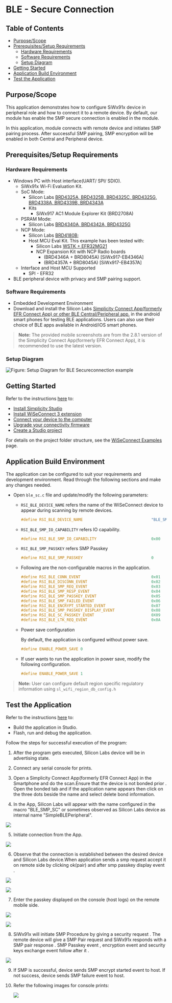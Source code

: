 # BLE - Secure Connection

## Table of Contents

- [Purpose/Scope](#purposescope)
- [Prerequisites/Setup Requirements](#prerequisitessetup-requirements)
  - [Hardware Requirements](#hardware-requirements)
  - [Software Requirements](#software-requirements)
  - [Setup Diagram](#setup-diagram)
- [Getting Started](#getting-started)
- [Application Build Environment](#application-build-environment)
- [Test the Application](#test-the-application)

## Purpose/Scope

This application demonstrates how to configure SiWx91x device in peripheral role and how to connect it to a remote device. By default, our module has enable the SMP secure connection is enabled in the module.

In this application, module connects with remote device and initiates SMP pairing process.  After successful SMP pairing, SMP encryption will be enabled in both Central and Peripheral device.

## Prerequisites/Setup Requirements

### Hardware Requirements

- Windows PC with Host interface(UART/ SPI/ SDIO).
  - SiWx91x Wi-Fi Evaluation Kit.
  - SoC Mode:
    - Silicon Labs [BRD4325A, BRD4325B, BRD4325C, BRD4325G, BRD4338A, BRD4339B, BRD4343A](https://www.silabs.com/)
    - Kits
      - SiWx917 AC1 Module Explorer Kit (BRD2708A)
  - PSRAM Mode:  
    - Silicon Labs [BRD4340A, BRD4342A, BRD4325G](https://www.silabs.com/)
  - NCP Mode:
    - Silicon Labs [BRD4180B](https://www.silabs.com/);
    - Host MCU Eval Kit. This example has been tested with:
      - Silicon Labs [WSTK + EFR32MG21](https://www.silabs.com/development-tools/wireless/efr32xg21-bluetooth-starter-kit)
      - NCP Expansion Kit with NCP Radio boards
        - (BRD4346A + BRD8045A) [SiWx917-EB4346A]
        - (BRD4357A + BRD8045A) [SiWx917-EB4357A]
  - Interface and Host MCU Supported
    - SPI - EFR32 
- BLE peripheral device with privacy and SMP pairing support.

### Software Requirements

- Embedded Development Environment
- Download and install the Silicon Labs [Simplicity Connect App(formerly EFR Connect App) or other BLE Central/Peripheral app.](https://www.silabs.com/developers/simplicity-connect-mobile-app ) in the android smart phones for testing BLE applications. Users can also use their choice of BLE apps available in Android/iOS smart phones.

> **Note:** The provided mobile screenshots are from the 2.8.1 version of the Simplicity Connect App(formerly EFR Connect App), it is recommended to use the latest version.

### Setup Diagram

 ![Figure: Setup Diagram for BLE Secureconnection example](resources/readme/ble_secureconnection_soc_ncp.png)
  
## Getting Started

Refer to the instructions [here](https://docs.silabs.com/wiseconnect/latest/wiseconnect-getting-started/) to:

- [Install Simplicity Studio](https://docs.silabs.com/wiseconnect/latest/wiseconnect-developers-guide-developing-for-silabs-hosts/#install-simplicity-studio)
- [Install WiSeConnect 3 extension](https://docs.silabs.com/wiseconnect/latest/wiseconnect-developers-guide-developing-for-silabs-hosts/#install-the-wi-se-connect-3-extension)
- [Connect your device to the computer](https://docs.silabs.com/wiseconnect/latest/wiseconnect-developers-guide-developing-for-silabs-hosts/#connect-si-wx91x-to-computer)
- [Upgrade your connectivity firmware ](https://docs.silabs.com/wiseconnect/latest/wiseconnect-developers-guide-developing-for-silabs-hosts/#update-si-wx91x-connectivity-firmware)
- [Create a Studio project ](https://docs.silabs.com/wiseconnect/latest/wiseconnect-developers-guide-developing-for-silabs-hosts/#create-a-project)

For details on the project folder structure, see the [WiSeConnect Examples](https://docs.silabs.com/wiseconnect/latest/wiseconnect-examples/#example-folder-structure) page.

## Application Build Environment

The application can be configured to suit your requirements and development environment. Read through the following sections and make any changes needed.

- Open `ble_sc.c` file and update/modify the following parameters:

  - `RSI_BLE_DEVICE_NAME` refers the name of the WiSeConnect device to appear during scanning by remote devices.

      ```c
      #define RSI_BLE_DEVICE_NAME                              "BLE_SMP_SC"
      ```

  - `RSI_BLE_SMP_IO_CAPABILITY` refers IO capability.

      ```c
      #define RSI_BLE_SMP_IO_CAPABILITY                        0x00
      ```

  - `RSI_BLE_SMP_PASSKEY` refers SMP Passkey

      ```c
      #define RSI_BLE_SMP_PASSKEY                              0
      ```

  - Following are the non-configurable macros in the application.

      ```c
      #define RSI_BLE_CONN_EVENT                               0x01
      #define RSI_BLE_DISCONN_EVENT                            0x02
      #define RSI_BLE_SMP_REQ_EVENT                            0x03
      #define RSI_BLE_SMP_RESP_EVENT                           0x04
      #define RSI_BLE_SMP_PASSKEY_EVENT                        0x05
      #define RSI_BLE_SMP_FAILED_EVENT                         0x06
      #define RSI_BLE_ENCRYPT_STARTED_EVENT                    0x07
      #define RSI_BLE_SMP_PASSKEY_DISPLAY_EVENT                0x08
      #define RSI_BLE_SC_PASSKEY_EVENT                         0X09
      #define RSI_BLE_LTK_REQ_EVENT                            0x0A
      ```
  - Power save configuration

    By default, the application is configured without power save.

      ```c
      #define ENABLE_POWER_SAVE 0
      ```

  - If user wants to run the application in power save, modify the following configuration.

      ```c
      #define ENABLE_POWER_SAVE 1
      ```
> **Note:** 
> User can configure default region specific regulatory information using `sl_wifi_region_db_config.h`

## Test the Application

Refer to the instructions [here](https://docs.silabs.com/wiseconnect/latest/wiseconnect-getting-started/) to:

- Build the application in Studio.
- Flash, run and debug the application.

Follow the steps for successful execution of the program:

1. After the program gets executed, Silicon Labs device will be in advertising state.

2. Connect any serial console for prints.

3. Open a Simplicity Connect App(formerly EFR Connect App) in the Smartphone and do the scan.Ensure that the device is not bonded prior . Open the bonded tab and if the application name appears then click on the three dots beside the name and select delete bond information.

4. In the App, Silicon Labs  will appear with the name configured in the macro "BLE_SMP_SC" or sometimes observed as Silicon Labs device as internal name "SimpleBLEPeripheral".

 ![](resources/readme/Scan.png)

5. Initiate connection from the App.

 ![](resources/readme/Connect.png)

6. Observe that the connection is established between the desired device and Silicon Labs device.When application sends a smp request accept it on remote side by clicking ok(pair) and after smp passkey display event .

 ![](resources/readme/Pairing_Request.png)

 ![](resources/readme/Pair.png)

7. Enter the passkey displayed on the console (host logs) on the remote mobile side.

 ![](resources/readme/output_1.png)

 ![](resources/readme/passkey.png)

8. SiWx91x will initiate SMP Procedure by giving a security request . The remote device will give a SMP Pair request and SiWx91x responds with a SMP pair response . SMP Passkey event , encryption event and security keys exchange event follow after it .

 ![](resources/readme/DUT_Passkey.png)
 
9. If SMP is successful, device sends SMP encrypt started event to host. If not success, device sends SMP failure event to host.

10. Refer the following images for console prints:
 
    ![](resources/readme/output.png)
